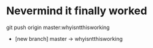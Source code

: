 # Nevermind it finally worked

git push origin master:whyisntthisworking

* [new branch]      master -> whyisntthisworking

